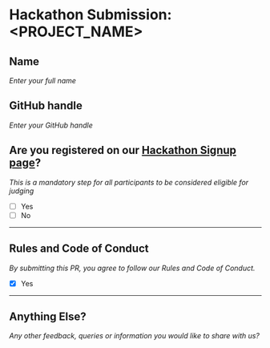 # Hackathon Submission: <PROJECT_NAME>

## Name
_Enter your full name_

<!--

Aditya Oberai

-->

## GitHub handle  
_Enter your GitHub handle_

<!--

@adityaoberai

-->

## Are you registered on our [Hackathon Signup page](https://apwr.dev/hf2025-hackathon)?
_This is a mandatory step for all participants to be considered eligible for judging_

- [ ] Yes
- [ ] No

---

## Rules and Code of Conduct  
_By submitting this PR, you agree to follow our Rules and Code of Conduct._

- [x] Yes

---

## Anything Else?  
_Any other feedback, queries or information you would like to share with us?_
